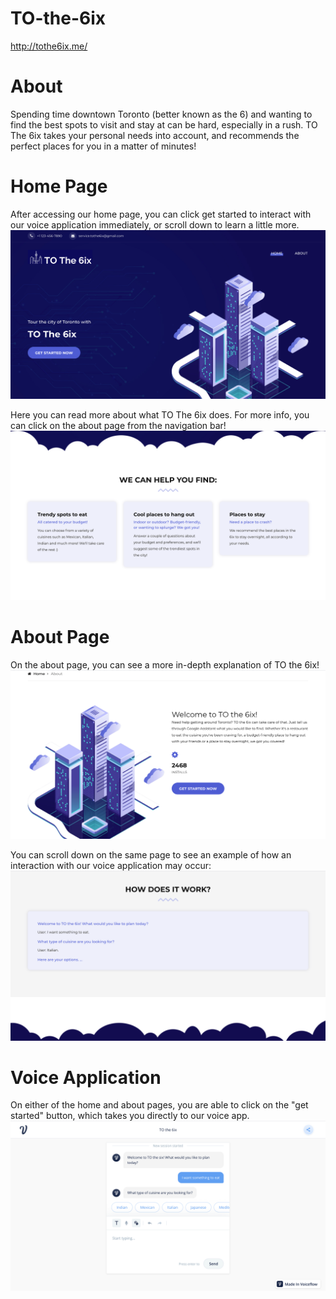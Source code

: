 # TO-the-6ix
http://tothe6ix.me/

# About
Spending time downtown Toronto (better known as the 6) and wanting to find the best spots to visit and stay at can be hard, especially in a rush. TO The 6ix takes your personal needs into account, and recommends the perfect places for you in a matter of minutes!

# Home Page
After accessing our home page, you can click get started to interact with our voice application immediately, or scroll down to learn a little more.
![TO-the-6ix](https://github.com/JaskomalN/TO-the-6ix/blob/main/img/home1.png)

Here you can read more about what TO The 6ix does. For more info, you can click on the about page from the navigation bar!
![TO-the-6ix](https://github.com/JaskomalN/TO-the-6ix/blob/main/img/home2.png)

# About Page
On the about page, you can see a more in-depth explanation of TO the 6ix!
![TO-the-6ix](https://github.com/JaskomalN/TO-the-6ix/blob/main/img/about1.png)

You can scroll down on the same page to see an example of how an interaction with our voice application may occur:
![TO-the-6ix](https://github.com/JaskomalN/TO-the-6ix/blob/main/img/about2.png)

# Voice Application
On either of the home and about pages, you are able to click on the "get started" button, which takes you directly to our voice app. 
![TO-the-6ix](https://github.com/JaskomalN/TO-the-6ix/blob/main/img/voiceflow.png)






